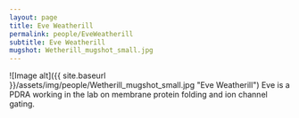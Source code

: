 ```yaml
---
layout: page
title: Eve Weatherill
permalink: people/EveWeatherill
subtitle: Eve Weatherill
mugshot: Wetherill_mugshot_small.jpg
---
```

![Image alt]({{ site.baseurl }}/assets/img/people/Wetherill_mugshot_small.jpg "Eve Weatherill")
Eve is a PDRA working in the lab on membrane protein folding and ion channel gating.

